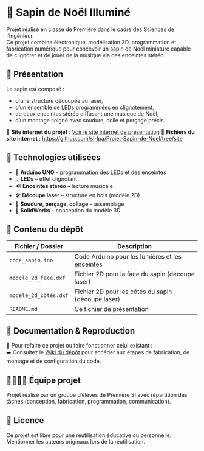 # 🎄 Sapin de Noël Illuminé

Projet réalisé en classe de Première dans le cadre des Sciences de l’Ingénieur.  
Ce projet combine électronique, modélisation 3D, programmation et fabrication numérique pour concevoir un sapin de Noël miniature capable de clignoter et de jouer de la musique via des enceintes stéréo.

## 📸 Présentation

Le sapin est composé :
- d'une structure découpée au laser,
- d’un ensemble de LEDs programmées en clignotement,
- de deux enceintes stéréo diffusant une musique de Noël,
- d’un montage soigné avec soudure, colle et perçage précis.

🔗 **Site internet du projet** : [Voir le site internet de présentation](https://si-lpa.github.io/Projet-Sapin-de-Noel/index.html)
📁 **Fichiers du site internet** : https://github.com/si-lpa/Projet-Sapin-de-Noel/tree/site

## 🧠 Technologies utilisées

- 🔌 **Arduino UNO** – programmation des LEDs et des enceintes
- 💡 **LEDs** – effet clignotant
- 🔊 **Enceintes stéréo** – lecture musicale
- 🛠️ **Découpe laser** – structure en bois (modèle 2D)
- 🔩 **Soudure, perçage, collage** – assemblage
- 🧰 **SolidWorks** – conception du modèle 3D

## 📂 Contenu du dépôt

| Fichier / Dossier             | Description                                              |
|------------------------------|----------------------------------------------------------|
| `code_sapin.ino`             | Code Arduino pour les lumières et les enceintes         |
| `modele_2d_face.dxf`         | Fichier 2D pour la face du sapin (découpe laser)         |
| `modele_2d_côtés.dxf`        | Fichier 2D pour les côtés du sapin (découpe laser)       |
| `README.md`                  | Ce fichier de présentation                               |

## 📖 Documentation & Reproduction

🔧 Pour refaire ce projet ou faire fonctionner celui existant :  
➡️ Consultez le [Wiki du dépôt](../../wiki) pour accéder aux étapes de fabrication, de montage et de configuration du code.

## 👨‍👩‍👧‍👦 Équipe projet

Projet réalisé par un groupe d’élèves de Première SI avec répartition des tâches (conception, fabrication, programmation, communication).

## 📢 Licence

Ce projet est libre pour une réutilisation éducative ou personnelle. Mentionner les auteurs originaux lors de la réutilisation.
